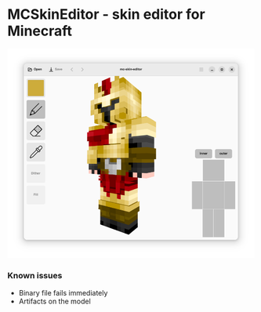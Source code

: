 # MCSkinEditor - skin editor for Minecraft

![MCSkinEditor UI](resources/screenshot-1.png)

### Known issues
* Binary file fails immediately
* Artifacts on the model
